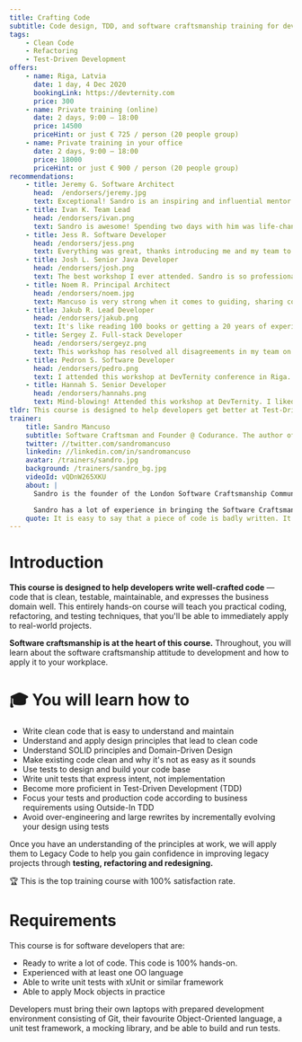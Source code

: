 ```yaml
---
title: Crafting Code
subtitle: Code design, TDD, and software craftsmanship training for developers.
tags:
    - Clean Code
    - Refactoring
    - Test-Driven Development
offers:
    - name: Riga, Latvia
      date: 1 day, 4 Dec 2020
      bookingLink: https://devternity.com
      price: 300
    - name: Private training (online)
      date: 2 days, 9:00 – 18:00
      price: 14500
      priceHint: or just € 725 / person (20 people group)      
    - name: Private training in your office
      date: 2 days, 9:00 – 18:00
      price: 18000
      priceHint: or just € 900 / person (20 people group)
recommendations:
    - title: Jeremy G. Software Architect
      head:  /endorsers/jeremy.jpg
      text: Exceptional! Sandro is an inspiring and influential mentor. Even my skeptical colleagues are now learning TDD.
    - title: Ivan K. Team Lead
      head: /endorsers/ivan.png
      text: Sandro is awesome! Spending two days with him was life-changing. Together with my team we learned A LOT OF THINGS. And had a lot of laughter :)
    - title: Jess R. Software Developer
      head: /endorsers/jess.png
      text: Everything was great, thanks introducing me and my team to Sandro! Such a challenging and inspiring workshop! 
    - title: Josh L. Senior Java Developer
      head: /endorsers/josh.png
      text: The best workshop I ever attended. Sandro is so professional; I was also surprised how much value Sandro put into two days. His programming speed is absolutely mind-blowing. I got so much from this workshop! 
    - title: Noem R. Principal Architect
      head: /endorsers/noem.jpg
      text: Mancuso is very strong when it comes to guiding, sharing concepts, and guiding through questions. Absolutely above my expectations.
    - title: Jakub R. Lead Developer
      head: /endorsers/jakub.png
      text: It's like reading 100 books or getting a 20 years of experienced injection straight to your brain.
    - title: Sergey Z. Full-stack Developer
      head: /endorsers/sergeyz.png
      text: This workshop has resolved all disagreements in my team on how we should approach coding, how to write tests, what to refactor and what not. Worth every penny.
    - title: Pedron S. Software Developer
      head: /endorsers/pedro.png
      text: I attended this workshop at DevTernity conference in Riga. Absolutely loved zero theory and 100% practice approach.
    - title: Hannah S. Senior Developer
      head: /endorsers/hannahs.png
      text: Mind-blowing! Attended this workshop at DevTernity. I liked that it was very fast-paced and there was no time to chill – everyone was engaged in coding, pairing, discussions.  Two days is not enough. More please!
tldr: This course is designed to help developers get better at Test-Driven Development and write well-crafted code — code that is clean, testable, maintainable, and an expression of the business domain. The course is entirely hands-on, designed to teach developers practical techniques they can immediately apply to real-world projects. Software Craftsmanship is at the heart of this course. Throughout, you will learn about the Software Craftsmanship attitude to development and how to apply it to your workplace.
trainer:
    title: Sandro Mancuso
    subtitle: Software Craftsman and Founder @ Codurance. The author of «The Software Craftsman» best-seller
    twitter: //twitter.com/sandromancuso
    linkedin: //linkedin.com/in/sandromancuso
    avatar: /trainers/sandro.jpg
    background: /trainers/sandro_bg.jpg
    videoId: vQDnW265XKU
    about: | 
      Sandro is the founder of the London Software Craftsmanship Community (LSCC), the author of best-selling book «The Software Craftsman» and the founder of Codurance software development house.

      Sandro has a lot of experience in bringing the Software Craftsmanship ideology and Extreme Programming practices to organisations of all sizes. Sandro is internationally renowned by his work on evolving and spreading Software Craftsmanship and is frequently invited to speak in many conferences around the world. His professional aspiration is to raise the bar of the software industry by helping developers become better at and care more about their craft.
    quote: It is easy to say that a piece of code is badly written. It is easy to complain or even laugh. But the question is – are you good enough to make it better?
---
```


# Introduction



**This course is designed to help developers write well-crafted code** — code that is clean, testable, maintainable, and expresses the business domain well. This entirely hands-on course will teach you practical coding, refactoring, and testing techniques, that you'll be able to immediately apply to real-world projects.

**Software craftsmanship is at the heart of this course.** Throughout, you will learn about the software craftsmanship attitude to development and how to apply it to your workplace.

# 🎓 You will learn how to
- Write clean code that is easy to understand and maintain
- Understand and apply design principles that lead to clean code
- Understand SOLID principles and Domain-Driven Design
- Make existing code clean and why it's not as easy as it sounds
- Use tests to design and build your code base
- Write unit tests that express intent, not implementation
- Become more proficient in Test-Driven Development (TDD)
- Focus your tests and production code according to business requirements using Outside-In TDD
- Avoid over-engineering and large rewrites by incrementally evolving your design using tests

Once you have an understanding of the principles at work, we will apply them to Legacy Code to help you gain confidence in improving legacy projects through **testing, refactoring and redesigning.**

<div class="notification is-light is-info">

 🏆 This is the top training course with 100% satisfaction rate.

</div>

# Requirements
This course is for software developers that are:
- Ready to write a lot of code. This code is 100% hands-on.
- Experienced with at least one OO language
- Able to write unit tests with xUnit or similar framework
- Able to apply Mock objects in practice

<div class="notification is-light is-warning">
Developers must bring their own laptops with prepared development environment consisting of Git, their favourite Object-Oriented language, a unit test framework, a mocking library, and be able to build and run tests. 
</div>